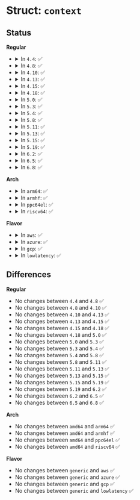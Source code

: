 # Struct: <code>context</code>

## Status
<b>Regular</b>
<ul>
<li>
<details>
<summary>In <code>4.4</code>: ✅</summary>

```c
struct context {
    u32 user;
    u32 role;
    u32 type;
    u32 len;
    struct mls_range range;
    char *str;
};
```
</details>
</li>
<li>
<details>
<summary>In <code>4.8</code>: ✅</summary>

```c
struct context {
    u32 user;
    u32 role;
    u32 type;
    u32 len;
    struct mls_range range;
    char *str;
};
```
</details>
</li>
<li>
<details>
<summary>In <code>4.10</code>: ✅</summary>

```c
struct context {
    u32 user;
    u32 role;
    u32 type;
    u32 len;
    struct mls_range range;
    char *str;
};
```
</details>
</li>
<li>
<details>
<summary>In <code>4.13</code>: ✅</summary>

```c
struct context {
    u32 user;
    u32 role;
    u32 type;
    u32 len;
    struct mls_range range;
    char *str;
};
```
</details>
</li>
<li>
<details>
<summary>In <code>4.15</code>: ✅</summary>

```c
struct context {
    u32 user;
    u32 role;
    u32 type;
    u32 len;
    struct mls_range range;
    char *str;
};
```
</details>
</li>
<li>
<details>
<summary>In <code>4.18</code>: ✅</summary>

```c
struct context {
    u32 user;
    u32 role;
    u32 type;
    u32 len;
    struct mls_range range;
    char *str;
};
```
</details>
</li>
<li>
<details>
<summary>In <code>5.0</code>: ✅</summary>

```c
struct context {
    u32 user;
    u32 role;
    u32 type;
    u32 len;
    struct mls_range range;
    char *str;
};
```
</details>
</li>
<li>
<details>
<summary>In <code>5.3</code>: ✅</summary>

```c
struct context {
    u32 user;
    u32 role;
    u32 type;
    u32 len;
    struct mls_range range;
    char *str;
};
```
</details>
</li>
<li>
<details>
<summary>In <code>5.4</code>: ✅</summary>

```c
struct context {
    u32 user;
    u32 role;
    u32 type;
    u32 len;
    struct mls_range range;
    char *str;
};
```
</details>
</li>
<li>
<details>
<summary>In <code>5.8</code>: ✅</summary>

```c
struct context {
    u32 user;
    u32 role;
    u32 type;
    u32 len;
    struct mls_range range;
    char *str;
};
```
</details>
</li>
<li>
<details>
<summary>In <code>5.11</code>: ✅</summary>

```c
struct context {
    u32 user;
    u32 role;
    u32 type;
    u32 len;
    struct mls_range range;
    char *str;
};
```
</details>
</li>
<li>
<details>
<summary>In <code>5.13</code>: ✅</summary>

```c
struct context {
    u32 user;
    u32 role;
    u32 type;
    u32 len;
    struct mls_range range;
    char *str;
};
```
</details>
</li>
<li>
<details>
<summary>In <code>5.15</code>: ✅</summary>

```c
struct context {
    u32 user;
    u32 role;
    u32 type;
    u32 len;
    struct mls_range range;
    char *str;
};
```
</details>
</li>
<li>
<details>
<summary>In <code>5.19</code>: ✅</summary>

```c
struct context {
    u32 user;
    u32 role;
    u32 type;
    u32 len;
    struct mls_range range;
    char *str;
};
```
</details>
</li>
<li>
<details>
<summary>In <code>6.2</code>: ✅</summary>

```c
struct context {
    u32 user;
    u32 role;
    u32 type;
    u32 len;
    struct mls_range range;
    char *str;
};
```
</details>
</li>
<li>
<details>
<summary>In <code>6.5</code>: ✅</summary>

```c
struct context {
    u32 user;
    u32 role;
    u32 type;
    u32 len;
    struct mls_range range;
    char *str;
};
```
</details>
</li>
<li>
<details>
<summary>In <code>6.8</code>: ✅</summary>

```c
struct context {
    u32 user;
    u32 role;
    u32 type;
    u32 len;
    struct mls_range range;
    char *str;
};
```
</details>
</li>
</ul>
<b>Arch</b>
<ul>
<li>
<details>
<summary>In <code>arm64</code>: ✅</summary>

```c
struct context {
    u32 user;
    u32 role;
    u32 type;
    u32 len;
    struct mls_range range;
    char *str;
};
```
</details>
</li>
<li>
<details>
<summary>In <code>armhf</code>: ✅</summary>

```c
struct context {
    u32 user;
    u32 role;
    u32 type;
    u32 len;
    struct mls_range range;
    char *str;
};
```
</details>
</li>
<li>
<details>
<summary>In <code>ppc64el</code>: ✅</summary>

```c
struct context {
    u32 user;
    u32 role;
    u32 type;
    u32 len;
    struct mls_range range;
    char *str;
};
```
</details>
</li>
<li>
<details>
<summary>In <code>riscv64</code>: ✅</summary>

```c
struct context {
    u32 user;
    u32 role;
    u32 type;
    u32 len;
    struct mls_range range;
    char *str;
};
```
</details>
</li>
</ul>
<b>Flavor</b>
<ul>
<li>
<details>
<summary>In <code>aws</code>: ✅</summary>

```c
struct context {
    u32 user;
    u32 role;
    u32 type;
    u32 len;
    struct mls_range range;
    char *str;
};
```
</details>
</li>
<li>
<details>
<summary>In <code>azure</code>: ✅</summary>

```c
struct context {
    u32 user;
    u32 role;
    u32 type;
    u32 len;
    struct mls_range range;
    char *str;
};
```
</details>
</li>
<li>
<details>
<summary>In <code>gcp</code>: ✅</summary>

```c
struct context {
    u32 user;
    u32 role;
    u32 type;
    u32 len;
    struct mls_range range;
    char *str;
};
```
</details>
</li>
<li>
<details>
<summary>In <code>lowlatency</code>: ✅</summary>

```c
struct context {
    u32 user;
    u32 role;
    u32 type;
    u32 len;
    struct mls_range range;
    char *str;
};
```
</details>
</li>
</ul>

## Differences
<b>Regular</b>
<ul>
<li>
No changes between <code>4.4</code> and <code>4.8</code> ✅
</li>
<li>
No changes between <code>4.8</code> and <code>4.10</code> ✅
</li>
<li>
No changes between <code>4.10</code> and <code>4.13</code> ✅
</li>
<li>
No changes between <code>4.13</code> and <code>4.15</code> ✅
</li>
<li>
No changes between <code>4.15</code> and <code>4.18</code> ✅
</li>
<li>
No changes between <code>4.18</code> and <code>5.0</code> ✅
</li>
<li>
No changes between <code>5.0</code> and <code>5.3</code> ✅
</li>
<li>
No changes between <code>5.3</code> and <code>5.4</code> ✅
</li>
<li>
No changes between <code>5.4</code> and <code>5.8</code> ✅
</li>
<li>
No changes between <code>5.8</code> and <code>5.11</code> ✅
</li>
<li>
No changes between <code>5.11</code> and <code>5.13</code> ✅
</li>
<li>
No changes between <code>5.13</code> and <code>5.15</code> ✅
</li>
<li>
No changes between <code>5.15</code> and <code>5.19</code> ✅
</li>
<li>
No changes between <code>5.19</code> and <code>6.2</code> ✅
</li>
<li>
No changes between <code>6.2</code> and <code>6.5</code> ✅
</li>
<li>
No changes between <code>6.5</code> and <code>6.8</code> ✅
</li>
</ul>
<b>Arch</b>
<ul>
<li>
No changes between <code>amd64</code> and <code>arm64</code> ✅
</li>
<li>
No changes between <code>amd64</code> and <code>armhf</code> ✅
</li>
<li>
No changes between <code>amd64</code> and <code>ppc64el</code> ✅
</li>
<li>
No changes between <code>amd64</code> and <code>riscv64</code> ✅
</li>
</ul>
<b>Flavor</b>
<ul>
<li>
No changes between <code>generic</code> and <code>aws</code> ✅
</li>
<li>
No changes between <code>generic</code> and <code>azure</code> ✅
</li>
<li>
No changes between <code>generic</code> and <code>gcp</code> ✅
</li>
<li>
No changes between <code>generic</code> and <code>lowlatency</code> ✅
</li>
</ul>
